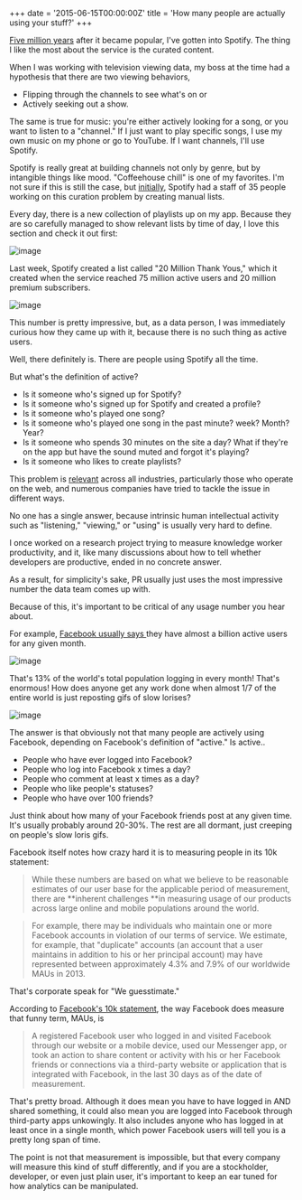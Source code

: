 +++
date = '2015-06-15T00:00:00Z'
title = 'How many people are actually using your stuff?'
+++

[Five million years](http://nymag.com/news/intelligencer/spotify-2012-5/) after it became popular, I've gotten into Spotify. The thing I like the most about the service is the curated content. 

When I was working with television viewing data, my boss at the time had a hypothesis that there are two viewing behaviors,
 
+ Flipping through the channels to see what's on 
or
+ Actively seeking out a show. 

The same is true for music: you're either actively looking for a song, or you want to listen to a "channel." If I just want to play specific songs, I use my own music on my phone or go to YouTube. If I want channels, I'll use Spotify. 

Spotify is really great at building channels not only by genre, but by intangible things like mood.  "Coffeehouse chill" is one of my favorites. I'm not sure if this is still the case, but [initially](http://www.cnet.com/news/spotify-adds-human-touch-to-help-people-find-playlists/), Spotify had a staff of 35 people working on this curation problem by creating manual lists. 

Every day, there is a new collection of playlists up on my app. Because they are so carefully managed to show relevant lists by time of day, I love this section and check it out first: 

![image](https://raw.githubusercontent.com/veekaybee/veekaybee.github.io/master/static/images/confidence.png)

Last week, Spotify created a list called "20 Million Thank Yous," which it created when the service reached 75 million active users and 20 million premium subscribers. 

![image](https://raw.githubusercontent.com/veekaybee/veekaybee.github.io/master/static/images/20mil.png)

This number is pretty impressive, but, as a data person, I was immediately curious how they came up with it, because there is no such thing as active users. 

Well, there definitely is. There are people using Spotify all the time. 

But what's the definition of active? 

+ Is it someone who's signed up for Spotify? 
+ Is it someone who's signed up for Spotify and created a profile? 
+ Is it someone who's played one song? 
+ Is it someone who's played one song in the past minute? week? Month? Year? 
+ Is it someone who spends 30 minutes on the site a day? What if they're on the app but have the sound muted and forgot it's playing? 
+ Is it someone who likes to create playlists? 

This problem is [relevant](http://www.quora.com/How-do-different-sites-define-and-quantify-active-users) across all industries, particularly those who operate on the web, and numerous companies have tried to tackle the issue in different ways. 

No one has a single answer, because intrinsic human intellectual activity such as "listening," "viewing," or "using" is usually very hard to define. 

I once worked on a research project trying to measure knowledge worker productivity, and it, like many discussions about how to tell whether developers are productive, ended in no concrete answer. 

As a result, for simplicity's sake, PR usually just uses the most impressive number the data team comes up with. 

Because of this, it's important to be critical of any usage number you hear about. 

For example, [Facebook usually says ](http://newsroom.fb.com/company-info/) they have almost a billion active users for any given month. 

![image](https://raw.githubusercontent.com/veekaybee/veekaybee.github.io/master/static/images/fbstats.png)

That's 13% of the world's total population logging in every month! That's enormous! How does anyone get any work done when almost 1/7 of the entire world is just reposting gifs of slow lorises? 

![image](https://38.media.tumblr.com/500736338e23d5b5adb0201b6b74cbc9/tumblr_mmyemrrqkq1s1fx0zo1_500.gif)

The answer is that obviously not that many people are actively using Facebook, depending on Facebook's definition of "active." Is active..

+ People who have ever logged into Facebook? 
+ People who log into Facebook x times a day? 
+ People who comment at least x times as a day? 
+ People who like people's statuses? 
+ People who have over 100 friends?

Just think about how many of your Facebook friends post at any given time. It's usually probably around 20-30%. The rest are all dormant, just creeping on people's slow loris gifs. 

Facebook itself notes how crazy hard it is to measuring people in its 10k statement:

>While these numbers are based on what we believe to be reasonable estimates of our user base for the applicable period of measurement, there are **inherent challenges **in measuring usage of our products across large online and mobile populations around the world. 

>For example, there may be individuals who maintain one or more Facebook accounts in violation of our terms of service. We estimate, for example, that "duplicate" accounts (an account that a user maintains in addition to his or her principal account) may have represented between approximately 4.3% and 7.9% of our worldwide MAUs in 2013. 

That's corporate speak for "We guesstimate."

According to [Facebook's 10k statement](http://www.quora.com/How-does-Facebook-calculate-the-number-of-MAUs-Monthly-Active-Users), the way Facebook does measure  that funny term, MAUs, is

>A registered Facebook user who logged in and visited Facebook through our website or a mobile device, used our Messenger app, or took an action to share content or activity with his or her Facebook friends or connections via a third-party website or application that is integrated with Facebook, in the last 30 days as of the date of measurement. 

That's pretty broad. Although it does mean you have to have logged in AND shared something, it could also mean you are logged into Facebook through third-party apps unkowingly. It also includes anyone who has logged in at least once in a single month, which power Facebook users will tell you is a pretty long span of time. 

The point is not that measurement is impossible, but that every company will measure this kind of stuff differently, and if you are a stockholder, developer, or even just plain user, it's important to keep an ear tuned for how analytics can be manipulated. 



